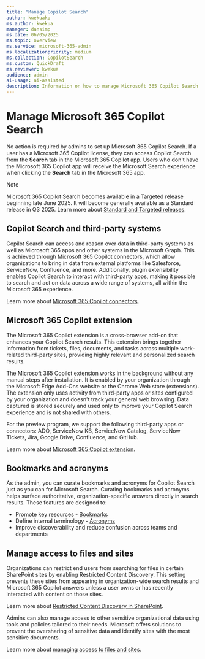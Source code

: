 ```yaml
---  
title: "Manage Copilot Search"  
author: kwekuako
ms.author: kwekua  
manager: dansimp
ms.date: 06/05/2025  
ms.topic: overview
ms.service: microsoft-365-admin
ms.localizationpriority: medium
ms.collection: CopilotSearch
ms.custom: QuickDraft
ms.reviewer: kwekua
audience: admin
ai-usage: ai-assisted
description: Information on how to manage Microsoft 365 Copilot Search.
---
```


# Manage Microsoft 365 Copilot Search

No action is required by admins to set up Microsoft 365 Copilot Search. If a user has a Microsoft 365 Copilot license, they can access Copilot Search from the **Search** tab in the Microsoft 365 Copilot app. Users who don't have the Microsoft 365 Copilot app will receive the Microsoft Search experience when clicking the **Search** tab in the Microsoft 365 app.

> [!NOTE]
> Microsoft 365 Copilot Search becomes available in a Targeted release beginning late June 2025. It will become generally available as a Standard release in Q3 2025. Learn more about [Standard and Targeted releases]( /microsoft-365/admin/manage/release-options-in-office-365).

## Copilot Search and third-party systems

Copilot Search can access and reason over data in third-party systems as well as Microsoft 365 apps and other systems in the Microsoft Graph. This is achieved through Microsoft 365 Copilot connectors, which allow organizations to bring in data from external platforms like Salesforce, ServiceNow, Confluence, and more. Additionally, plugin extensibility enables Copilot Search to interact with third-party apps, making it possible to search and act on data across a wide range of systems, all within the Microsoft 365 experience.

Learn more about [Microsoft 365 Copilot connectors](/microsoft-365-copilot/extensibility/overview-copilot-connector).

## Microsoft 365 Copilot extension

The Microsoft 365 Copilot extension is a cross-browser add-on that enhances your Copilot Search results. This extension brings together information from tickets, files, documents, and tasks across multiple work-related third-party sites, providing highly relevant and personalized search results.

The Microsoft 365 Copilot extension works in the background without any manual steps after installation. It is enabled by your organization through the Microsoft Edge Add-Ons website or the Chrome Web store (extensions). The extension only uses activity from third-party apps or sites configured by your organization and doesn't track your general web browsing. Data captured is stored securely and used only to improve your Copilot Search experience and is not shared with others.

For the preview program, we support the following third-party apps or connectors: ADO, ServiceNow KB, ServiceNow Catalog, ServiceNow Tickets, Jira, Google Drive, Confluence, and GitHub.

Learn more about [Microsoft 365 Copilot extension](/microsoftsearch/crossover-browser).

## Bookmarks and acronyms

As the admin, you can curate bookmarks and acronyms for Copilot Search just as you can for Microsoft Search. Curating bookmarks and acronyms helps surface authoritative, organization-specific answers directly in search results. These features are designed to:

- Promote key resources - [Bookmarks](/microsoftsearch/manage-bookmarks)
- Define internal terminology - [Acronyms](/microsoftsearch/manage-acronyms)
- Improve discoverability and reduce confusion across teams and departments

## Manage access to files and sites

Organizations can restrict end users from searching for files in certain SharePoint sites by enabling Restricted Content Discovery. This setting prevents these sites from appearing in organization-wide search results and Microsoft 365 Copilot answers unless a user owns or has recently interacted with content on those sites.

Learn more about [Restricted Content Discovery in SharePoint](/sharepoint/restricted-content-discovery).

Admins can also manage access to other sensitive organizational data using tools and policies tailored to their needs. Microsoft offers solutions to prevent the oversharing of sensitive data and identify sites with the most sensitive documents.

Learn more about [managing access to files and sites](/microsoftsearch/manage-access-files-sites).
